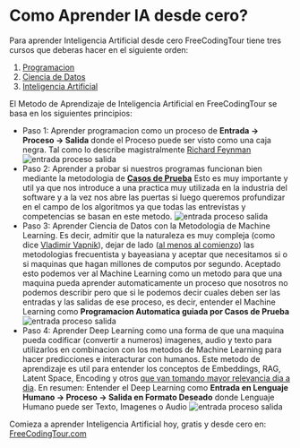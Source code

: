# Como Aprender IA desde cero?

Para aprender Inteligencia Artificial desde cero FreeCodingTour tiene tres cursos que deberas hacer en el siguiente orden:

1. [Programacion](https://www.freecodingtour.com/cursos/espanol/programacion/programacion.html)
2. [Ciencia de Datos](https://www.freecodingtour.com/cursos/espanol/datascience/datascience.html)
3. [Inteligencia Artificial](https://www.freecodingtour.com/cursos/espanol/deeplearning/deeplearning.html)


El Metodo de Aprendizaje de Inteligencia Artificial en FreeCodingTour se basa en los siguientes principios: 

- Paso 1: Aprender programacion como un proceso de **Entrada -> Proceso -> Salida** donde el Proceso puede ser visto como una caja negra. Tal como lo describe magistralmente [Richard Feynman](https://www.youtube.com/watch?v=EKWGGDXe5MA)
![entrada proceso salida](https://www.freecodingtour.com/faq/img/entrada-proceso-salida.png)
- Paso 2: Aprender a probar si nuestros programas funcionan bien mediante la metodologia de [**Casos de Prueba**](https://es.wikipedia.org/wiki/Desarrollo_guiado_por_pruebas)
Esto es muy importante y util ya que nos introduce a una practica muy utilizada en la industria del software y a la vez nos abre las puertas si luego queremos profundizar en el campo de los algoritmos ya que todas las entrevistas y competencias se basan en este metodo.
![entrada proceso salida](https://www.freecodingtour.com/faq/img/casos-de-prueba.png)
- Paso 3: Aprender Ciencia de Datos con la Metodologia de Machine Learning. Es decir, admitir que la naturaleza es muy compleja (como dice [Vladimir Vapnik](https://www.learningtheory.org/learning-has-just-started-an-interview-with-prof-vladimir-vapnik/)), dejar de lado ([al menos al comienzo](https://projecteuclid.org/journals/statistical-science/volume-16/issue-3/Statistical-Modeling--The-Two-Cultures-with-comments-and-a/10.1214/ss/1009213726.full)) las metodologias frecuentista y bayeasiana y aceptar que necesitamos si o si maquinas que hagan millones de computos por segundo.
Aceptado esto podemos ver al Machine Learning como un metodo para que una maquina pueda aprender automaticamente un proceso que nosotros no podemos describir pero que si le podemos decir cuales deben ser las entradas y las salidas de ese proceso, es decir, entender el Machine Learning como **Programacion Automatica guiada por Casos de Prueba**
![entrada proceso salida](https://www.freecodingtour.com/faq/img/machine-learning.png) 
- Paso 4: Aprender Deep Learning como una forma de que una maquina pueda codificar (convertir a numeros) imagenes, audio y texto para utilizarlos en combinacion con los metodos de Machine Learning para hacer predicciones e interacturar con humanos.
Este metodo de aprendizaje es util para entender los conceptos de Embeddings, RAG, Latent Space, Encoding y otros [que van tomando mayor relevancia dia a dia](https://www.deeplearning.ai/short-courses/). En resumen: Entender el Deep Learning como **Entrada en Lenguaje Humano -> Proceso -> Salida en Formato Deseado** donde Lenguaje Humano puede ser Texto, Imagenes o Audio
![entrada proceso salida](https://www.freecodingtour.com/faq/img/deep-learning.png)

Comieza a aprender Inteligencia Artificial hoy, gratis y desde cero en: [FreeCodingTour.com](https://www.freecodingtour.com/)